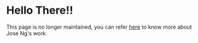 # Hello There!!

This page is no longer maintained, you can refer [here](https://ngjosesi.github.io/ngjosesi/) to know more about Jose Ng's work.

